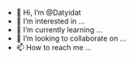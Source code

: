 - 👋 Hi, I’m @Datyidat
- 👀 I’m interested in ...
- 🌱 I’m currently learning ...
- 💞️ I’m looking to collaborate on ...
- 📫 How to reach me ...

<!---
Datyidat/Datyidat is a ✨ special ✨ repository because its `README.md` (this file) appears on your GitHub profile.
You can click the Preview link to take a look at your changes.
--->
